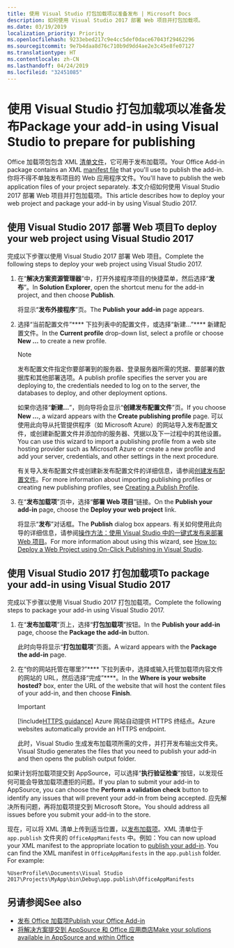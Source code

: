 ```yaml
---
title: 使用 Visual Studio 打包加载项以准备发布 | Microsoft Docs
description: 如何使用 Visual Studio 2017 部署 Web 项目并打包加载项。
ms.date: 03/19/2019
localization_priority: Priority
ms.openlocfilehash: 9233ebed217c9e4cc5def0dace67043f29462296
ms.sourcegitcommit: 9e7b4daa8d76c710b9d9dd4ae2e3c45e8fe07127
ms.translationtype: HT
ms.contentlocale: zh-CN
ms.lasthandoff: 04/24/2019
ms.locfileid: "32451085"
---
```

# <a name="package-your-add-in-using-visual-studio-to-prepare-for-publishing"></a><span data-ttu-id="ce5a0-103">使用 Visual Studio 打包加载项以准备发布</span><span class="sxs-lookup"><span data-stu-id="ce5a0-103">Package your add-in using Visual Studio to prepare for publishing</span></span>

<span data-ttu-id="ce5a0-104">Office 加载项包包含 XML [清单文件](../develop/add-in-manifests.md)，它可用于发布加载项。</span><span class="sxs-lookup"><span data-stu-id="ce5a0-104">Your Office Add-in package contains an XML [manifest file](../develop/add-in-manifests.md) that you'll use to publish the add-in.</span></span> <span data-ttu-id="ce5a0-105">你将不得不单独发布项目的 Web 应用程序文件。</span><span class="sxs-lookup"><span data-stu-id="ce5a0-105">You'll have to publish the web application files of your project separately.</span></span> <span data-ttu-id="ce5a0-106">本文介绍如何使用 Visual Studio 2017 部署 Web 项目并打包加载项。</span><span class="sxs-lookup"><span data-stu-id="ce5a0-106">This article describes how to deploy your web project and package your add-in by using Visual Studio 2017.</span></span>

## <a name="to-deploy-your-web-project-using-visual-studio-2017"></a><span data-ttu-id="ce5a0-107">使用 Visual Studio 2017 部署 Web 项目</span><span class="sxs-lookup"><span data-stu-id="ce5a0-107">To deploy your web project using Visual Studio 2017</span></span>

<span data-ttu-id="ce5a0-108">完成以下步骤以使用 Visual Studio 2017 部署 Web 项目。</span><span class="sxs-lookup"><span data-stu-id="ce5a0-108">Complete the following steps to deploy your web project using Visual Studio 2017.</span></span>

1. <span data-ttu-id="ce5a0-109">在“**解决方案资源管理器**”中，打开外接程序项目的快捷菜单，然后选择“**发布**”。</span><span class="sxs-lookup"><span data-stu-id="ce5a0-109">In  **Solution Explorer**, open the shortcut menu for the add-in project, and then choose  **Publish**.</span></span>

    <span data-ttu-id="ce5a0-110">将显示“**发布外接程序**”页。</span><span class="sxs-lookup"><span data-stu-id="ce5a0-110">The  **Publish your add-in** page appears.</span></span>

2. <span data-ttu-id="ce5a0-111">选择“当前配置文件”\*\*\*\* 下拉列表中的配置文件，或选择“新建…”\*\*\*\* 新建配置文件。</span><span class="sxs-lookup"><span data-stu-id="ce5a0-111">In the  **Current profile** drop-down list, select a profile or choose **New ...** to create a new profile.</span></span>

    > [!NOTE]
    > <span data-ttu-id="ce5a0-112">发布配置文件指定你要部署到的服务器、登录服务器所需的凭据、要部署的数据库和其他部署选项。</span><span class="sxs-lookup"><span data-stu-id="ce5a0-112">A publish profile specifies the server you are deploying to, the credentials needed to log on to the server, the databases to deploy, and other deployment options.</span></span>

    <span data-ttu-id="ce5a0-113">如果你选择“**新建...**”，则向导将会显示“**创建发布配置文件**”页。</span><span class="sxs-lookup"><span data-stu-id="ce5a0-113">If you choose  **New ...**, a wizard appears with the **Create publishing profile** page.</span></span> <span data-ttu-id="ce5a0-114">可以使用此向导从托管提供程序（如 Microsoft Azure）的网站导入发布配置文件，或创建新配置文件并添加你的服务器、凭据以及下一过程中的其他设置。</span><span class="sxs-lookup"><span data-stu-id="ce5a0-114">You can use this wizard to import a publishing profile from a web site hosting provider such as Microsoft Azure or create a new profile and add your server, credentials, and other settings in the next procedure.</span></span>

    <span data-ttu-id="ce5a0-115">有关导入发布配置文件或创建新发布配置文件的详细信息，请参阅[创建发布配置文件](https://msdn.microsoft.com/library/dd465337.aspx#creating_a_profile)。</span><span class="sxs-lookup"><span data-stu-id="ce5a0-115">For more information about importing publishing profiles or creating new publishing profiles, see [Creating a Publish Profile](https://msdn.microsoft.com/library/dd465337.aspx#creating_a_profile).</span></span>

3. <span data-ttu-id="ce5a0-116">在“**发布加载项**”页中，选择“**部署 Web 项目**”链接。</span><span class="sxs-lookup"><span data-stu-id="ce5a0-116">On the **Publish your add-in** page, choose the **Deploy your web project** link.</span></span>

    <span data-ttu-id="ce5a0-117">将显示“**发布**”对话框。</span><span class="sxs-lookup"><span data-stu-id="ce5a0-117">The  **Publish** dialog box appears.</span></span> <span data-ttu-id="ce5a0-118">有关如何使用此向导的详细信息，请参阅[操作方法：使用 Visual Studio 中的一键式发布来部署 Web 项目](https://msdn.microsoft.com/library/dd465337.aspx)。</span><span class="sxs-lookup"><span data-stu-id="ce5a0-118">For more information about using this wizard, see [How to: Deploy a Web Project using On-Click Publishing in Visual Studio](https://msdn.microsoft.com/library/dd465337.aspx).</span></span>

## <a name="to-package-your-add-in-using-visual-studio-2017"></a><span data-ttu-id="ce5a0-119">使用 Visual Studio 2017 打包加载项</span><span class="sxs-lookup"><span data-stu-id="ce5a0-119">To package your add-in using Visual Studio 2017</span></span>

<span data-ttu-id="ce5a0-120">完成以下步骤以使用 Visual Studio 2017 打包加载项。</span><span class="sxs-lookup"><span data-stu-id="ce5a0-120">Complete the following steps to package your add-in using Visual Studio 2017.</span></span>

1. <span data-ttu-id="ce5a0-121">在“**发布加载项**”页上，选择“**打包加载项**”按钮。</span><span class="sxs-lookup"><span data-stu-id="ce5a0-121">In the **Publish your add-in** page, choose the **Package the add-in** button.</span></span>

    <span data-ttu-id="ce5a0-122">此时向导将显示“**打包加载项**”页面。</span><span class="sxs-lookup"><span data-stu-id="ce5a0-122">A wizard appears with the **Package the add-in** page.</span></span>

2. <span data-ttu-id="ce5a0-123">在“你的网站托管在哪里?”\*\*\*\* 下拉列表中，选择或输入托管加载项内容文件的网站的 URL，然后选择“完成”\*\*\*\*。</span><span class="sxs-lookup"><span data-stu-id="ce5a0-123">In the **Where is your website hosted?** box, enter the URL of the website that will host the content files of your add-in, and then choose **Finish**.</span></span>

    > [!IMPORTANT]
    > [!include[HTTPS guidance](../includes/https-guidance.md)] <span data-ttu-id="ce5a0-124">Azure 网站自动提供 HTTPS 终结点。</span><span class="sxs-lookup"><span data-stu-id="ce5a0-124">Azure websites automatically provide an HTTPS endpoint.</span></span>

    <span data-ttu-id="ce5a0-125">此时，Visual Studio 生成发布加载项所需的文件，并打开发布输出文件夹。</span><span class="sxs-lookup"><span data-stu-id="ce5a0-125">Visual Studio generates the files that you need to publish your add-in and then opens the publish output folder.</span></span>

<span data-ttu-id="ce5a0-126">如果计划将加载项提交到 AppSource，可以选择“**执行验证检查**”按钮，以发现任何可能会导致加载项遭拒的问题。</span><span class="sxs-lookup"><span data-stu-id="ce5a0-126">If you plan to submit your add-in to AppSource, you can choose the **Perform a validation check** button to identify any issues that will prevent your add-in from being accepted.</span></span> <span data-ttu-id="ce5a0-127">应先解决所有问题，再将加载项提交到 Microsoft Store。</span><span class="sxs-lookup"><span data-stu-id="ce5a0-127">You should address all issues before you submit your add-in to the store.</span></span>

<span data-ttu-id="ce5a0-p105">现在，可以将 XML 清单上传到适当位置，以[发布加载项](../publish/publish.md)。XML 清单位于 `app.publish` 文件夹的 `OfficeAppManifests` 中。例如：</span><span class="sxs-lookup"><span data-stu-id="ce5a0-p105">You can now upload your XML manifest to the appropriate location to [publish your add-in](../publish/publish.md). You can find the XML manifest in `OfficeAppManifests` in the `app.publish` folder. For example:</span></span>

 `%UserProfile%\Documents\Visual Studio 2017\Projects\MyApp\bin\Debug\app.publish\OfficeAppManifests`

## <a name="see-also"></a><span data-ttu-id="ce5a0-131">另请参阅</span><span class="sxs-lookup"><span data-stu-id="ce5a0-131">See also</span></span>

- [<span data-ttu-id="ce5a0-132">发布 Office 加载项</span><span class="sxs-lookup"><span data-stu-id="ce5a0-132">Publish your Office Add-in</span></span>](../publish/publish.md)
- [<span data-ttu-id="ce5a0-133">将解决方案提交到 AppSource 和 Office 应用商店</span><span class="sxs-lookup"><span data-stu-id="ce5a0-133">Make your solutions available in AppSource and within Office</span></span>](/office/dev/store/submit-to-the-office-store)
